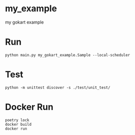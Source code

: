 # my_example

my gokart example


# Run

```
python main.py my_gokart_example.Sample --local-scheduler
```

# Test

```
python -m unittest discover -s ./test/unit_test/
```


# Docker Run

```
poetry lock
docker build
docker run
```
